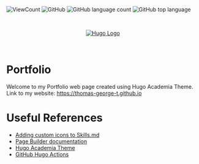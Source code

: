 ![ViewCount](https://views.whatilearened.today/views/github/Thomas-George-T/thomas-george-t.github.io.svg?cache=remove)
![GitHub](https://img.shields.io/github/license/Thomas-George-T/thomas-george-t.github.io)
![GitHub language count](https://img.shields.io/github/languages/count/Thomas-George-T/thomas-george-t.github.io)
![GitHub top language](https://img.shields.io/github/languages/top/Thomas-George-T/thomas-george-t.github.io)

<br>

<p align="center">
	<a href="https://gohugo.io">
		<img src="https://cdn.svgporn.com/logos/hugo.svg" alt="Hugo Logo" title="Hugo" />
	</a>
</p>

<br>

# Portfolio
Welcome to my Portfolio web page created using Hugo Academia Theme. Link to my website: https://thomas-george-t.github.io

# Useful References
- [Adding custom icons to Skills.md](https://www.rollagain.net/post/adding-custom-icons-to-the-hugo-academic-theme/)
- [Page Builder documentation](https://wowchemy.com/docs/page-builder/)
- [Hugo Academia Theme](https://themes.gohugo.io/academia-hugo/)
- [GitHub Hugo Actions](https://github.com/peaceiris/actions-hugo)
